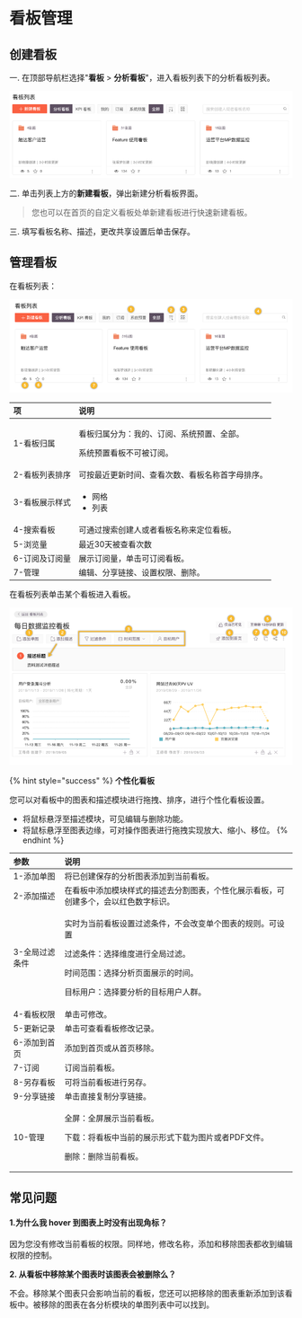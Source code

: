 # 看板管理

## 创建看板

一. 在顶部导航栏选择"**看板** &gt; **分析看板**"，进入看板列表下的分析看板列表。

![](../../.gitbook/assets/image%20%28191%29.png)

二. 单击列表上方的**新建看板**，弹出新建分析看板界面。

> 您也可以在首页的自定义看板处单新建看板进行快速新建看板。

三. 填写看板名称、描述，更改共享设置后单击保存。

## 管理看板 <a id="2-gong-neng-shuo-ming"></a>

在看板列表：

![](../../.gitbook/assets/image%20%2859%29.png)

<table>
  <thead>
    <tr>
      <th style="text-align:left">&#x9879;</th>
      <th style="text-align:left">&#x8BF4;&#x660E;</th>
    </tr>
  </thead>
  <tbody>
    <tr>
      <td style="text-align:left">1-&#x770B;&#x677F;&#x5F52;&#x5C5E;</td>
      <td style="text-align:left">
        <p>&#x770B;&#x677F;&#x5F52;&#x5C5E;&#x5206;&#x4E3A;&#xFF1A;&#x6211;&#x7684;&#x3001;&#x8BA2;&#x9605;&#x3001;&#x7CFB;&#x7EDF;&#x9884;&#x7F6E;&#x3001;&#x5168;&#x90E8;&#x3002;</p>
        <p>&#x7CFB;&#x7EDF;&#x9884;&#x7F6E;&#x770B;&#x677F;&#x4E0D;&#x53EF;&#x88AB;&#x8BA2;&#x9605;&#x3002;</p>
      </td>
    </tr>
    <tr>
      <td style="text-align:left">2-&#x770B;&#x677F;&#x5217;&#x8868;&#x6392;&#x5E8F;</td>
      <td style="text-align:left">&#x53EF;&#x6309;&#x6700;&#x8FD1;&#x66F4;&#x65B0;&#x65F6;&#x95F4;&#x3001;&#x67E5;&#x770B;&#x6B21;&#x6570;&#x3001;&#x770B;&#x677F;&#x540D;&#x79F0;&#x9996;&#x5B57;&#x6BCD;&#x6392;&#x5E8F;&#x3002;</td>
    </tr>
    <tr>
      <td style="text-align:left">3-&#x770B;&#x677F;&#x5C55;&#x793A;&#x6837;&#x5F0F;</td>
      <td style="text-align:left">
        <ul>
          <li>&#x7F51;&#x683C;</li>
          <li>&#x5217;&#x8868;</li>
        </ul>
      </td>
    </tr>
    <tr>
      <td style="text-align:left">4-&#x641C;&#x7D22;&#x770B;&#x677F;</td>
      <td style="text-align:left">&#x53EF;&#x901A;&#x8FC7;&#x641C;&#x7D22;&#x521B;&#x5EFA;&#x4EBA;&#x6216;&#x8005;&#x770B;&#x677F;&#x540D;&#x79F0;&#x6765;&#x5B9A;&#x4F4D;&#x770B;&#x677F;&#x3002;</td>
    </tr>
    <tr>
      <td style="text-align:left">5-&#x6D4F;&#x89C8;&#x91CF;</td>
      <td style="text-align:left">&#x6700;&#x8FD1;30&#x5929;&#x88AB;&#x67E5;&#x770B;&#x6B21;&#x6570;</td>
    </tr>
    <tr>
      <td style="text-align:left">6-&#x8BA2;&#x9605;&#x53CA;&#x8BA2;&#x9605;&#x91CF;</td>
      <td style="text-align:left">&#x5C55;&#x793A;&#x8BA2;&#x9605;&#x91CF;&#xFF0C;&#x5355;&#x51FB;&#x53EF;&#x8BA2;&#x9605;&#x770B;&#x677F;&#x3002;</td>
    </tr>
    <tr>
      <td style="text-align:left">7-&#x7BA1;&#x7406;</td>
      <td style="text-align:left">&#x7F16;&#x8F91;&#x3001;&#x5206;&#x4EAB;&#x94FE;&#x63A5;&#x3001;&#x8BBE;&#x7F6E;&#x6743;&#x9650;&#x3001;&#x5220;&#x9664;&#x3002;</td>
    </tr>
  </tbody>
</table>

在看板列表单击某个看板进入看板。

![](../../.gitbook/assets/image%20%28118%29.png)

{% hint style="success" %}
**个性化看板**

您可以对看板中的图表和描述模块进行拖拽、排序，进行个性化看板设置。

* 将鼠标悬浮至描述模块，可见编辑与删除功能。
* 将鼠标悬浮至图表边缘，可对操作图表进行拖拽实现放大、缩小、移位。
{% endhint %}

<table>
  <thead>
    <tr>
      <th style="text-align:left">&#x53C2;&#x6570;</th>
      <th style="text-align:left">&#x8BF4;&#x660E;</th>
    </tr>
  </thead>
  <tbody>
    <tr>
      <td style="text-align:left">1-&#x6DFB;&#x52A0;&#x5355;&#x56FE;</td>
      <td style="text-align:left">&#x5C06;&#x5DF2;&#x521B;&#x5EFA;&#x4FDD;&#x5B58;&#x7684;&#x5206;&#x6790;&#x56FE;&#x8868;&#x6DFB;&#x52A0;&#x5230;&#x5F53;&#x524D;&#x770B;&#x677F;&#x3002;</td>
    </tr>
    <tr>
      <td style="text-align:left">2-&#x6DFB;&#x52A0;&#x63CF;&#x8FF0;</td>
      <td style="text-align:left">&#x5728;&#x770B;&#x677F;&#x4E2D;&#x6DFB;&#x52A0;&#x6A21;&#x5757;&#x6837;&#x5F0F;&#x7684;&#x63CF;&#x8FF0;&#x53BB;&#x5206;&#x5272;&#x56FE;&#x8868;&#xFF0C;&#x4E2A;&#x6027;&#x5316;&#x5C55;&#x793A;&#x770B;&#x677F;&#xFF0C;&#x53EF;&#x521B;&#x5EFA;&#x591A;&#x4E2A;&#xFF0C;&#x4F1A;&#x4EE5;&#x7EA2;&#x8272;&#x6570;&#x5B57;&#x6807;&#x8BC6;&#x3002;</td>
    </tr>
    <tr>
      <td style="text-align:left">3-&#x5168;&#x5C40;&#x8FC7;&#x6EE4;&#x6761;&#x4EF6;</td>
      <td style="text-align:left">
        <p>&#x5B9E;&#x65F6;&#x4E3A;&#x5F53;&#x524D;&#x770B;&#x677F;&#x8BBE;&#x7F6E;&#x8FC7;&#x6EE4;&#x6761;&#x4EF6;&#xFF0C;&#x4E0D;&#x4F1A;&#x6539;&#x53D8;&#x5355;&#x4E2A;&#x56FE;&#x8868;&#x7684;&#x89C4;&#x5219;&#x3002;&#x53EF;&#x8BBE;&#x7F6E;</p>
        <p>&#x8FC7;&#x6EE4;&#x6761;&#x4EF6;&#xFF1A;&#x9009;&#x62E9;&#x7EF4;&#x5EA6;&#x8FDB;&#x884C;&#x5168;&#x5C40;&#x8FC7;&#x6EE4;&#x3002;</p>
        <p>&#x65F6;&#x95F4;&#x8303;&#x56F4;&#xFF1A;&#x9009;&#x62E9;&#x5206;&#x6790;&#x9875;&#x9762;&#x5C55;&#x793A;&#x7684;&#x65F6;&#x95F4;&#x3002;</p>
        <p>&#x76EE;&#x6807;&#x7528;&#x6237;&#xFF1A;&#x9009;&#x62E9;&#x8981;&#x5206;&#x6790;&#x7684;&#x76EE;&#x6807;&#x7528;&#x6237;&#x4EBA;&#x7FA4;&#x3002;</p>
      </td>
    </tr>
    <tr>
      <td style="text-align:left">4-&#x770B;&#x677F;&#x6743;&#x9650;</td>
      <td style="text-align:left">&#x5355;&#x51FB;&#x53EF;&#x4FEE;&#x6539;&#x3002;</td>
    </tr>
    <tr>
      <td style="text-align:left">5-&#x66F4;&#x65B0;&#x8BB0;&#x5F55;</td>
      <td style="text-align:left">&#x5355;&#x51FB;&#x53EF;&#x67E5;&#x770B;&#x770B;&#x677F;&#x4FEE;&#x6539;&#x8BB0;&#x5F55;&#x3002;</td>
    </tr>
    <tr>
      <td style="text-align:left">6-&#x6DFB;&#x52A0;&#x5230;&#x9996;&#x9875;</td>
      <td style="text-align:left">&#x6DFB;&#x52A0;&#x5230;&#x9996;&#x9875;&#x6216;&#x4ECE;&#x9996;&#x9875;&#x79FB;&#x9664;&#x3002;</td>
    </tr>
    <tr>
      <td style="text-align:left">7-&#x8BA2;&#x9605;</td>
      <td style="text-align:left">&#x8BA2;&#x9605;&#x5F53;&#x524D;&#x770B;&#x677F;&#x3002;</td>
    </tr>
    <tr>
      <td style="text-align:left">8-&#x53E6;&#x5B58;&#x770B;&#x677F;</td>
      <td style="text-align:left">&#x53EF;&#x5C06;&#x5F53;&#x524D;&#x770B;&#x677F;&#x8FDB;&#x884C;&#x53E6;&#x5B58;&#x3002;</td>
    </tr>
    <tr>
      <td style="text-align:left">9-&#x5206;&#x4EAB;&#x94FE;&#x63A5;</td>
      <td style="text-align:left">&#x5355;&#x51FB;&#x76F4;&#x63A5;&#x590D;&#x5236;&#x5206;&#x4EAB;&#x94FE;&#x63A5;&#x3002;</td>
    </tr>
    <tr>
      <td style="text-align:left">10-&#x7BA1;&#x7406;</td>
      <td style="text-align:left">
        <p>&#x5168;&#x5C4F;&#xFF1A;&#x5168;&#x5C4F;&#x5C55;&#x793A;&#x5F53;&#x524D;&#x770B;&#x677F;&#x3002;</p>
        <p>&#x4E0B;&#x8F7D;&#xFF1A;&#x5C06;&#x770B;&#x677F;&#x4E2D;&#x5F53;&#x524D;&#x7684;&#x5C55;&#x793A;&#x5F62;&#x5F0F;&#x4E0B;&#x8F7D;&#x4E3A;&#x56FE;&#x7247;&#x6216;&#x8005;PDF&#x6587;&#x4EF6;&#x3002;</p>
        <p>&#x5220;&#x9664;&#xFF1A;&#x5220;&#x9664;&#x5F53;&#x524D;&#x770B;&#x677F;&#x3002;</p>
      </td>
    </tr>
  </tbody>
</table>

## 常见问题 <a id="3-chang-jian-wen-ti"></a>

#### **1.为什么我 hover 到图表上时没有出现角标？** <a id="1-wei-shi-mo-wo-hover-dao-tu-biao-shang-shi-mei-you-chu-xian-jiao-biao"></a>

因为您没有修改当前看板的权限。同样地，修改名称，添加和移除图表都收到编辑权限的控制。

**2. 从看板中移除某个图表时该图表会被删除么？**

不会。移除某个图表只会影响当前的看板，您还可以把移除的图表重新添加到该看板中。被移除的图表在各分析模块的单图列表中可以找到。

